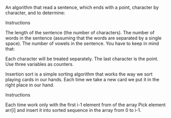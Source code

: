   An algorithm that read a sentence, which ends with a point, character by character, and to determine:

Instructions

The length of the sentence (the number of characters).
The number of words in the sentence (assuming that the words are separated by a single space).
The number of vowels in the sentence.
You have to keep in mind that: 

Each character will be treated separately.
The last character is the point.
Use three variables as counters.

<!-- Implementation of insertion  -->

Insertion sort is a simple sorting algorithm that works the way we sort playing cards in our hands. Each time we take a new card we put it in the right place in our hand.


Instructions

Each time work only with the first i-1 element from of the array
Pick element arr[i] and insert it into sorted sequence in the array from 0 to i-1.


